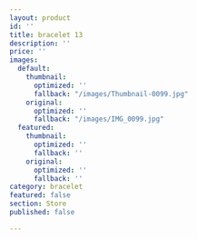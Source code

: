 ```yaml
---
layout: product
id: ''
title: bracelet 13
description: ''
price: ''
images:
  default:
    thumbnail:
      optimized: ''
      fallback: "/images/Thumbnail-0099.jpg"
    original:
      optimized: ''
      fallback: "/images/IMG_0099.jpg"
  featured:
    thumbnail:
      optimized: ''
      fallback: ''
    original:
      optimized: ''
      fallback: ''
category: bracelet
featured: false
section: Store
published: false

---
```

